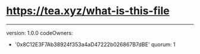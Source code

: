 # https://tea.xyz/what-is-this-file
---
version: 1.0.0
codeOwners:
  - '0x8C12E3F7Ab38924f353a4aD47222b026867B7dBE'
quorum: 1
